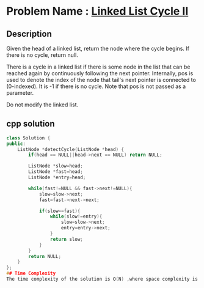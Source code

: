 # Problem Name : [Linked List Cycle II](https://leetcode.com/problems/linked-list-cycle-ii/)

## Description
Given the head of a linked list, return the node where the cycle begins. If there is no cycle, return null.

There is a cycle in a linked list if there is some node in the list that can be reached again by continuously following the next pointer. Internally, pos is used to denote the index of the node that tail's next pointer is connected to (0-indexed). It is -1 if there is no cycle. Note that pos is not passed as a parameter.

Do not modify the linked list.


## cpp solution
```cpp
class Solution {
public:
    ListNode *detectCycle(ListNode *head) {
        if(head == NULL||head->next == NULL) return NULL;

        ListNode *slow=head;
        ListNode *fast=head;
        ListNode *entry=head;

        while(fast!=NULL && fast->next!=NULL){
            slow=slow->next;
            fast=fast->next->next;

            if(slow==fast){
                while(slow!=entry){
                    slow=slow->next;
                    entry=entry->next;
                }
                return slow;
            }
        }
        return NULL;
    }
};
## Time Complexity
The time complexity of the solution is O(N) ,where space complexity is O(1).















